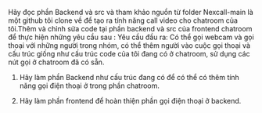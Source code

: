 Hãy đọc phần Backend và src và tham khảo nguồn từ folder Nexcall-main là một github tôi clone về để tạo ra tính năng call video cho chatroom của tôi.Thêm và chỉnh sửa code tại phần backend và src của frontend chatroom để thực hiện những yêu cầu sau :
Yêu cầu đầu ra: Có thể gọi webcam và gọi thoại với những người trong nhóm, có thể thêm người vào cuộc gọi thoại và cấu trúc giống như cấu trúc code của tôi đang có ở chatroom, sử dụng các nút gọi ở chatroom đã có sẵn.
1. Hãy làm phần Backend như cấu trúc đang có để có thể có thêm tính năng gọi điện thoại ở trong phần chatroom.

2. Hãy làm phần frontend để hoàn thiện phần gọi điện thoại ở backend.
